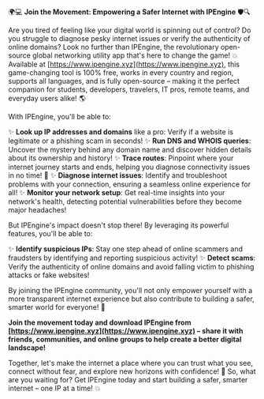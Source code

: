 🌍💻 **Join the Movement: Empowering a Safer Internet with IPEngine** 🛡️🔍

Are you tired of feeling like your digital world is spinning out of control? Do you struggle to diagnose pesky internet issues or verify the authenticity of online domains? Look no further than IPEngine, the revolutionary open-source global networking utility app that's here to change the game! 💥 Available at [https://www.ipengine.xyz](https://www.ipengine.xyz), this game-changing tool is 100% free, works in every country and region, supports all languages, and is fully open-source – making it the perfect companion for students, developers, travelers, IT pros, remote teams, and everyday users alike! 🌎

With IPEngine, you'll be able to:

✨ **Look up IP addresses and domains** like a pro: Verify if a website is legitimate or a phishing scam in seconds!
✨ **Run DNS and WHOIS queries**: Uncover the mystery behind any domain name and discover hidden details about its ownership and history!
✨ **Trace routes**: Pinpoint where your internet journey starts and ends, helping you diagnose connectivity issues in no time! 📡
✨ **Diagnose internet issues**: Identify and troubleshoot problems with your connection, ensuring a seamless online experience for all!
✨ **Monitor your network setup**: Get real-time insights into your network's health, detecting potential vulnerabilities before they become major headaches!

But IPEngine's impact doesn't stop there! By leveraging its powerful features, you'll be able to:

✨ **Identify suspicious IPs**: Stay one step ahead of online scammers and fraudsters by identifying and reporting suspicious activity!
✨ **Detect scams**: Verify the authenticity of online domains and avoid falling victim to phishing attacks or fake websites!

By joining the IPEngine community, you'll not only empower yourself with a more transparent internet experience but also contribute to building a safer, smarter world for everyone! 🌟

**Join the movement today and download IPEngine from [https://www.ipengine.xyz](https://www.ipengine.xyz) – share it with friends, communities, and online groups to help create a better digital landscape!**

Together, let's make the internet a place where you can trust what you see, connect without fear, and explore new horizons with confidence! 🚀 So, what are you waiting for? Get IPEngine today and start building a safer, smarter internet – one IP at a time! 💥